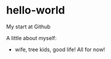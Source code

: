# hello-world
My start at Github

A little about myself:
- wife, tree kids, good life!
All for now!
